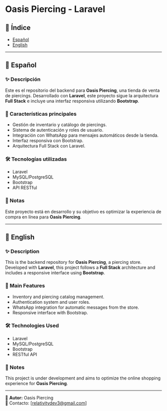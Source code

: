 # Oasis Piercing - Laravel  


## 📌 Índice  
- [Español](#español)  
- [English](#english)  

---

## 📌 Español  

### ✨ Descripción  
Este es el repositorio del backend para **Oasis Piercing**, una tienda de venta de piercings. Desarrollado con **Laravel**, este proyecto sigue la arquitectura **Full Stack** e incluye una interfaz responsiva utilizando **Bootstrap**.  

### 🚀 Características principales  
- Gestión de inventario y catálogo de piercings.  
- Sistema de autenticación y roles de usuario.  
- Integración con WhatsApp para mensajes automáticos desde la tienda.  
- Interfaz responsiva con Bootstrap.  
- Arquitectura Full Stack con Laravel.  

### 🛠 Tecnologías utilizadas  
- Laravel  
- MySQL/PostgreSQL  
- Bootstrap   
- API RESTful  

### 📌 Notas  
Este proyecto está en desarrollo y su objetivo es optimizar la experiencia de compra en línea para **Oasis Piercing**.  

---

## 📌 English  

### ✨ Description  
This is the backend repository for **Oasis Piercing**, a piercing store. Developed with **Laravel**, this project follows a **Full Stack** architecture and includes a responsive interface using **Bootstrap**.  

### 🚀 Main Features  
- Inventory and piercing catalog management.  
- Authentication system and user roles.  
- WhatsApp integration for automatic messages from the store.  
- Responsive interface with Bootstrap.    

### 🛠 Technologies Used  
- Laravel  
- MySQL/PostgreSQL  
- Bootstrap  
- RESTful API  

### 📌 Notes  
This project is under development and aims to optimize the online shopping experience for **Oasis Piercing**.  

---

📌 **Autor:** Oasis Piercing  
📧 Contacto: [relativitydev3@gmail.com]  
